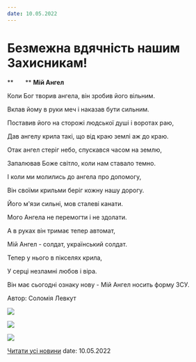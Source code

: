 ```yaml
---
date: 10.05.2022
---
```

# Безмежна вдячність нашим Захисникам!

**       ** **Мій Ангел**

Коли Бог творив ангела, він зробив його вільним.

Вклав йому в руки меч і наказав бути сильним.

Поставив його на сторожі людської душі і воротах раю,

Дав ангелу крила такі, що від краю землі аж до краю.

Отак ангел стеріг небо, спускався часом на землю,

Запалював Боже світло, коли нам ставало темно.

І коли ми молились до ангела про допомогу,

Він своїми крильми беріг кожну нашу дорогу.

Його м'язи сильні, мов сталеві канати.

Мого Ангела не перемогти і не здолати.

А в руках він тримає тепер автомат,

Мій Ангел - солдат, український солдат.

Тепер у нього в пікселях крила,

У серці незламні любов і віра.

Він має сьогодні ознаку нову - 
Мій Ангел носить форму ЗСУ.

Автор: Соломія Левкут

![](/images/blog/безмежна-вдячність-нашим-захисникам/зсу2.jpg)

![](/images/blog/безмежна-вдячність-нашим-захисникам/зсу3.jpg)

![](/images/blog/безмежна-вдячність-нашим-захисникам/зсу1.jpg)

[Читати усі новини](/news)
date: 10.05.2022
